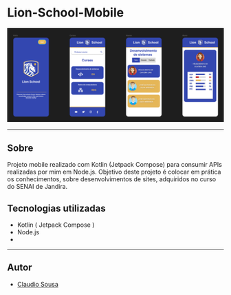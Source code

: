 # Lion-School-Mobile
![](./img/lion-school.png)

---
## Sobre
Projeto mobile realizado com Kotlin (Jetpack Compose) para consumir APIs realizadas por mim em Node.js.
Objetivo deste projeto é colocar em prática os conhecimentos, sobre desenvolvimentos de sites, adquiridos no curso do SENAI de Jandira.

## Tecnologias utilizadas
- Kotlin ( Jetpack Compose )
- Node.js
- 
---
## Autor 
- [Claudio Sousa](https://github.com/ClaudioSousa44)
